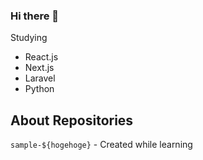### Hi there 👋

Studying 
- React.js
- Next.js
- Laravel
- Python


## About Repositories
`sample-${hogehoge}` - Created while learning
